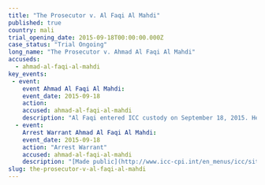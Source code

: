 ```yaml
---
title: "The Prosecutor v. Al Faqi Al Mahdi"
published: true
country: mali
trial_opening_date: 2015-09-18T00:00:00.000Z
case_status: "Trial Ongoing"
long_name: "The Prosecutor v. Ahmad Al Faqi Al Mahdi"
accuseds:
  - ahmad-al-faqi-al-mahdi
key_events:
 - event:
    event Ahmad Al Faqi Al Mahdi:
    event_date: 2015-09-18
    action:
    accused: ahmad-al-faqi-al-mahdi
    description: "Al Faqi entered ICC custody on September 18, 2015. He was transferred to The Hague on September 26, 2015. Confirmation of charges hearing occurred on March 1, 2016."
  - event:
    Arrest Warrant Ahmad Al Faqi Al Mahdi:
    event_date: 2015-09-18
    action: "Arrest Warrant"
    accused: ahmad-al-faqi-al-mahdi
    description: "[Made public](http://www.icc-cpi.int/en_menus/icc/situations%20and%20cases/situations/icc0112/related-cases/ICC-01_12-01_15/court-records/chambers/ptcI/Pages/1.aspx)"
slug: the-prosecutor-v-al-faqi-al-mahdi
---
```

